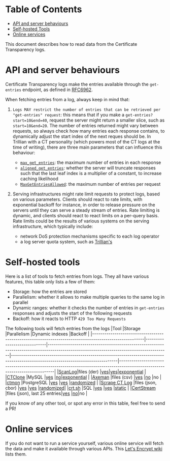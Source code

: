 # Table of Contents

 - [API and server behaviours](#api-and-server-behaviours)
 - [Self-hosted Tools](#self-hosted-tools)
 - [Online services](#online-services)

This document describes how to read data from the Certificate Transparency
logs.

# API and server behaviours
Certificate Transparency logs make the entries available through the
`get-entries` endpoint, as defined in
[RFC6962](https://www.rfc-editor.org/rfc/rfc6962#section-4.6).

When fetching entries from a log, always keep in mind that:

 1. `Logs MAY restrict the number of entries that can be retrieved per
 "get-entries" request`: this means that if you make a
 `get-entries?start=10&end=40`, request the server might return a smaller slice,
 such as `start=10&end=20`. The number of entries returned might vary between
 requests, so always check how many entries each response contains, to
 dynamically adjust the start index of the next reques should be. In Trillian
 with a CT personality (which powers most of the CT logs at the time of
 writing), there are three main parameters that can influence this behaviour:
     - [`max_get_entries`](https://github.com/search?q=repo%3Agoogle%2Fcertificate-transparency-go+max_get_entries+path%3Atrillian%2Fctfe%2Fct_server%2Fmain.go&type=code): the maximum number of entries in each response
     - [`aligned_get_entries`](https://github.com/search?q=repo%3Agoogle%2Fcertificate-transparency-go+aligned_get_entries+path%3Atrillian%2Fctfe%2Fhandlers.go&type=code): whether the server will truncate responses
        such that the last leaf index is a multiplier of a constant, to
        increase caching likelihood
     - [`MaxGetEntriesAllowed`](https://github.com/search?q=repo%3Agoogle%2Fcertificate-transparency-go+MaxGetEntriesAllowed+path%3Atrillian%2Fctfe%2Fhandlers.go&type=code): the maximum number of entries per request

 2. Serving infrastructures might rate limit requests to protect logs, based on various parameters. Clients
 should react to rate limits, with exponential backoff for instance, in order to
 release pressure on the servers until they can serve a steady stream of
 entries. Rate limiting is dynamic, and clients should react to react limits on
 a per-query basis. Rate limits could be the results of various systems on the
 serving infrastructure, which typically include:
     - network DoS protection mechanisms specific to each log operator
     - a log server quota system, such as [Trillian's](https://github.com/google/trillian/blob/master/quota/quota.go)
 

# Self-hosted tools
Here is a list of tools to fetch entries from logs. They all have various features, this table only lists a few of them:
   - Storage: how the entries are stored
   - Parallelism: whether it allows to make multiple queries to the same log in parallel
   - Dynamic ranges: whether it checks the number of entries in `get-entries` responses and adjusts the start of the following
   requests
   - Backoff: how it reacts to HTTP `429 Too Many Requests`

The following tools will fetch entries from the logs
|Tool                                                                                                   |Storage                      |Parallelism                                                                                                                              |Dynamic indexes                                                                                                                   |Backoff                                                                                                                     |
|-------------------------------------------------------------------------------------------------------|-----------------------------|-----------------------------------------------------------------------------------------------------------------------------------------|----------------------------------------------------------------------------------------------------------------------------------|----------------------------------------------------------------------------------------------------------------------------|
|[ScanLog](https://github.com/google/certificate-transparency-go/blob/master/scanner/scanlog/scanlog.go)|files (der)                  |[yes](https://github.com/google/certificate-transparency-go/blob/041b29b9b82cf2eb8972c5afef04e692524af8f0/scanner/scanlog/scanlog.go#L58)|[yes](https://github.com/google/certificate-transparency-go/blob/041b29b9b82cf2eb8972c5afef04e692524af8f0/scanner/fetcher.go#L298)|[exponential](https://github.com/google/certificate-transparency-go/blob/master/jsonclient/backoff.go)                      |
|[CTClone](https://github.com/google/trillian-examples/tree/master/clone)                               |MySQL                        |[yes](https://github.com/google/trillian-examples/blob/f2a13ca2666b721d527d61d68f4fe6768b1e5ad1/clone/cmd/ctclone/ctclone.go#L42)        |[no](https://github.com/google/trillian-examples/blob/f2a13ca2666b721d527d61d68f4fe6768b1e5ad1/clone/internal/cloner/clone.go#L75)|[exponential](https://github.com/google/certificate-transparency-go/blob/master/jsonclient/backoff.go)                      |
|[Axeman](https://github.com/CaliDog/Axeman)                                                            |files (csv)                  |[yes](https://github.com/CaliDog/Axeman/blob/e8a195a3e31f10ee6156d564ec541e7dcc356a4c/axeman/core.py#L28)                                |[no](https://github.com/CaliDog/Axeman/blob/e8a195a3e31f10ee6156d564ec541e7dcc356a4c/axeman/certlib.py#L60)                       |no                                                                                                                          |
|[ctmon](https://github.com/sergiogarciadev/ctmon)                                                      |PostgreSQL                   |[yes](https://github.com/search?q=repo%3Asergiogarciadev%2Fctmon+path%3Astate.json+concurrency&type=code)                                |[yes](https://github.com/sergiogarciadev/ctmon/blob/e4a4f67f4b405821a2ab47ab1878d6ae0eebb72c/logclient/log.go#L73)                |[randomized](https://github.com/sergiogarciadev/ctmon/blob/e4a4f67f4b405821a2ab47ab1878d6ae0eebb72c/logclient/log.go#L92)   |
|[Scrape CT Log](https://github.com/mpalmer/scrape-ct-log)                                              |files (json, cbor)           |[yes](https://github.com/mpalmer/scrape-ct-log/blob/02314930ac59c23f6b0782fe156239aeff86b667/src/runner/mod.rs#L72)                      |[yes](https://github.com/mpalmer/scrape-ct-log/blob/02314930ac59c23f6b0782fe156239aeff86b667/src/fetcher/mod.rs#L246)             |[randomized](https://github.com/mpalmer/scrape-ct-log/blob/02314930ac59c23f6b0782fe156239aeff86b667/src/fetcher/mod.rs#L183)|
|[crt.sh](https://github.com/crtsh)                                                                     |SQL                          |[yes](https://github.com/crtsh/ct_monitor/blob/174e0d8d4954dacd80eaf45dedd90061d7e7a6f4/ct/logList.go#L24)                               |[yes](https://github.com/crtsh/ct_monitor/blob/174e0d8d4954dacd80eaf45dedd90061d7e7a6f4/ct/getEntries.go#L77)                     |[static](https://github.com/crtsh/ct_monitor/blob/174e0d8d4954dacd80eaf45dedd90061d7e7a6f4/ct/logList.go#L75)               |
|[CertStream](https://github.com/CaliDog/certstream-server?tab=readme-ov-file)                          |files (json), last 25 entries|[yes](https://github.com/CaliDog/certstream-server/blob/41c054704316f9ade21a0cc89db19d51e10469e6/lib/certstream/ct_watcher.ex#L165)      |[no](https://github.com/CaliDog/certstream-server-python/blob/790718da384d3710e7842bd32b8367d2e142cc14/certstream/watcher.py#L143)|no                                                                                                                          |


If you know of any other tool, or spot any error in this table, feel free to send a PR!

# Online services 
If you do not want to run a service yourself, various online service will fetch the data and make it available through
various APIs. This [Let's Encrypt wiki](https://community.letsencrypt.org/t/certificate-transparency-search-resources/203368)
lists them.